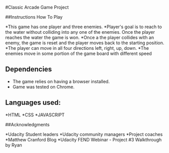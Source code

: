 #Classic Arcade Game Project

##Instructions How To Play

*This game has one player and three enemies.
*Player's goal is to reach to the water without colliding into any one of the enemies. Once the player reaches the water the game is won.
*Once a the player collides with an enemy, the game is reset and the player moves back to the starting position.
*The player can move in all four directions left, right, up, down.
*The enemies move in some portion of the game board with different speed


## Dependencies

* The game relies on having a browser installed.
* Game was tested on Chrome.

## Languages used:

*HTML
*CSS
*JAVASCRIPT

##Acknowledgments

*Udacity Student leaders
*Udacity community managers
*Project coaches
*Matthew Cranford Blog
*Udacity FEND Webinar - Project #3 Walkthrough by Ryan


